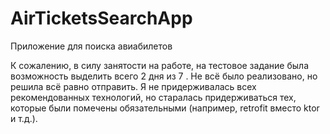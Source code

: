 # AirTicketsSearchApp
 Приложение для поиска авиабилетов 

К сожалению, в силу занятости на работе, на тестовое задание была возможность выделить всего 2 дня из 7 . Не всё было реализовано, но решила всё равно отправить.
Я не придерживалась всех рекомендованных технологий, но старалась придерживаться тех, которые были помечены обязательными (например, retrofit вместо ktor и т.д.).

